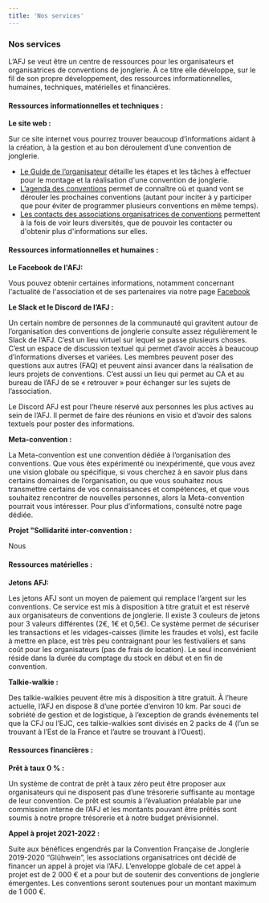 ```yaml
---
title: 'Nos services'
---
```


### Nos services

L’AFJ se veut être un centre de ressources pour les organisateurs et organisatrices de conventions de jonglerie. À ce titre elle développe, sur le fil de son propre développement, des ressources informationnelles, humaines, techniques, matérielles et financières.

#### Ressources informationnelles et techniques :

**Le site web :**

Sur ce site internet vous pourrez trouver beaucoup d’informations aidant à la création, à la gestion et au bon déroulement d’une convention de jonglerie. 
-	[Le Guide de l’organisateur](/les-conventions/organiser-une-convention) détaille les étapes et les tâches à effectuer pour le montage et la réalisation d'une convention de jonglerie.
-	[L’agenda des conventions](/) permet de connaître où et quand vont se dérouler les prochaines conventions (autant pour inciter à y participer que pour éviter de programmer plusieurs conventions en même temps).
-	[Les contacts des associations organisatrices de conventions](/les-conventions/les-conventions-regionales) permettent à la fois de voir leurs diversités, que de pouvoir les contacter ou d'obtenir plus d'informations sur elles.

#### Ressources informationnelles et humaines :

**Le Facebook de l'AFJ:**

Vous pouvez obtenir certaines informations, notamment concernant l'actualité de l'association et de ses partenaires via notre page [Facebook](https://www.facebook.com/asso.afj?target=_blank)

**Le Slack et le Discord de l’AFJ :**

Un certain nombre de personnes de la communauté qui gravitent autour de l’organisation des conventions de jonglerie consulte assez régulièrement le Slack de l’AFJ. C’est un lieu virtuel sur lequel se passe plusieurs choses. C’est un espace de discussion textuel qui permet d’avoir accès à beaucoup d’informations diverses et variées. Les membres peuvent poser des questions aux autres (FAQ) et peuvent ainsi avancer dans la réalisation de leurs projets de conventions. C’est aussi un lieu qui permet au CA et au bureau de l’AFJ de se « retrouver » pour échanger sur les sujets de l’association.

Le Discord AFJ est pour l’heure réservé aux personnes les plus actives au sein de l’AFJ. Il permet de faire des réunions en visio et d’avoir des salons textuels pour poster des informations.


**Meta-convention :**

La Meta-convention est une convention dédiée à l’organisation des conventions.
Que vous êtes expérimenté ou inexpérimenté, que vous avez une vision globale ou spécifique, si vous cherchez à en savoir plus dans certains domaines de l’organisation, ou que vous souhaitez nous transmettre certains de vos connaissances et compétences, et que vous souhaitez rencontrer de nouvelles personnes, alors la Meta-convention pourrait vous intéresser. Pour plus d’informations, consulté notre page dédiée.

**Projet "Sollidarité inter-convention :**

Nous 

#### Ressources matérielles :

**Jetons AFJ:**

Les jetons AFJ sont un moyen de paiement qui remplace l’argent sur les conventions. Ce service est mis à disposition à titre gratuit et est réservé aux organisateurs de conventions de jonglerie.
Il existe 3 couleurs de jetons pour 3 valeurs différentes (2€, 1€ et 0,5€).
Ce système permet de sécuriser les transactions et les vidages-caisses (limite les fraudes et vols), est facile à mettre en place, est très peu contraignant pour les festivaliers et sans coût pour les organisateurs (pas de frais de location). Le seul inconvénient réside dans la durée du comptage du stock en début et en fin de convention.

**Talkie-walkie :**

Des talkie-walkies peuvent être mis à disposition à titre gratuit. À l’heure actuelle, l’AFJ en dispose 8 d’une portée d’environ 10 km. Par souci de sobriété de gestion et de logistique, à l’exception de grands événements tel que la CFJ ou l’EJC, ces talkie-walkies sont divisés en 2 packs de 4 (l’un se trouvant à l’Est de la France et l’autre se trouvant à l’Ouest).

#### Ressources financières :

**Prêt à taux 0 % :**

Un système de contrat de prêt à taux zéro peut être proposer aux organisateurs qui ne disposent pas d’une trésorerie suffisante au montage de leur convention. Ce prêt est soumis à l’évaluation préalable par une commission interne de l’AFJ et les montants pouvant être prêtés sont soumis à notre propre trésorerie et à notre budget prévisionnel.

**Appel à projet 2021-2022 :**

Suite aux bénéfices engendrés par la Convention Française de Jonglerie 2019-2020 “Glühwein”, les associations organisatrices ont décidé de financer un appel à projet via l’AFJ. L’enveloppe globale de cet appel à projet est de 2 000 € et a pour but de soutenir des conventions de jonglerie émergentes. Les conventions seront soutenues pour un montant maximum de 1 000 €.
